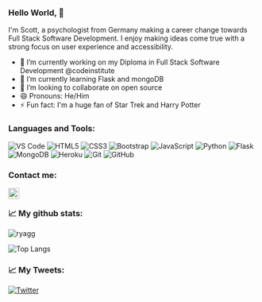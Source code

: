 ### Hello World, 👋

I'm Scott, a psychologist from Germany making a career change towards Full Stack Software Development. I enjoy making ideas come true with a strong focus on user experience and accessibility.

- 🔭 I’m currently working on my Diploma in Full Stack Software Development @codeinstitute
- 🌱 I’m currently learning Flask and mongoDB
- 👯 I’m looking to collaborate on open source
- 😄 Pronouns: He/Him
- ⚡ Fun fact: I'm a huge fan of Star Trek and Harry Potter

### Languages and Tools:
![VS Code](https://img.shields.io/badge/-VS%20Code-007ACC?style=plastic&logo=visual-studio-code)
![HTML5](https://img.shields.io/badge/-HTML5-E34F26?style=plastic&logo=html5&logoColor=white)
![CSS3](https://img.shields.io/badge/-CSS3-1572B6?style=plastic&logo=css3)
![Bootstrap](https://img.shields.io/badge/-Bootstrap-563D7C?style=plastic&logo=bootstrap)
![JavaScript](https://img.shields.io/badge/-JavaScript-black?style=plastic&logo=javascript)
![Python](https://img.shields.io/badge/-Python-8fcfd1?style=plastic&logo=Python)
![Flask](https://img.shields.io/badge/-Flask-black?style=plastic&logo=flask)
![MongoDB](https://img.shields.io/badge/-MongoDB-black?style=plastic&logo=mongodb)
![Heroku](https://img.shields.io/badge/-Heroku-430098?style=plastic&logo=heroku)
![Git](https://img.shields.io/badge/-Git-black?style=plastic&logo=git)
![GitHub](https://img.shields.io/badge/-GitHub-181717?style=plastic&logo=github)


### Contact me:
<a href="https://twitter.com/scottboening">
  <img align="left" alt="Scott Boening | Twitter" width="22px" src="https://raw.githubusercontent.com/peterthehan/peterthehan/master/assets/twitter.svg" />
</a>
<!-- <a href="https://www.linkedin.com/in/ADDUSERNAME/">
  <img align="left" alt="Scott's LinkedIN" width="22px" src="https://raw.githubusercontent.com/peterthehan/peterthehan/master/assets/linkedin.svg" />
</a> -->

<br />

### 📈 My github stats:

<p align="left"> 
<img src="https://github-readme-stats.vercel.app/api?username=ryagg&show_icons=true&theme=nord" alt="ryagg" />
  
![Top Langs](https://github-readme-stats.vercel.app/api/top-langs/?username=ryagg&hide=TeX&layout=compact&theme=nord) 
  <br />

 
### 📈 My Tweets:


[![Twitter](https://github-readme-twitter.gazf.vercel.app/api?id=scottboening&layout=wide)](https://twitter.com/scottboening)
